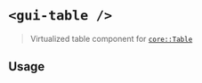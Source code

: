 # `<gui-table />`
> Virtualized table component for [`core::Table`](/libs/std/core/type.Table.html)

## Usage


